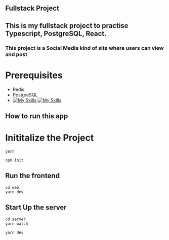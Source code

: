 ## Fullstack Project

<h2>This is my fullstack project to practise Typescript, PostgreSQL, React.</h2>
<h3>This project is a Social Media kind of site where users can view and post</h3>

# Prerequisites 

- Redis
- PostgreSQL
-
  [![My Skills](https://skillicons.dev/icons?i=postgres)](https://skillicons.dev)
  [![My Skills](https://skillicons.dev/icons?i=redis)](https://skillicons.dev)

## How to run this app

<h1> Inititalize the Project</h1>

```
yarn
```

```
npm init
```

<h2> Run the frontend </h2>

```
cd web
yarn dev
```

<h2>Start Up the server</h2>

```
cd server
yarn watch
```
```
yarn dev
```
